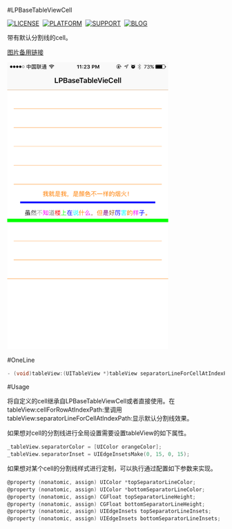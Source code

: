 #LPBaseTableViewCell

[![LICENSE](https://img.shields.io/badge/license-MIT-green.svg?style=flat)](https://raw.githubusercontent.com/xiaofei86/LPBaseTableViewCell/master/LICENSE)&nbsp;
[![PLATFORM](https://img.shields.io/cocoapods/p/LPBaseTableViewCell.svg?style=flat)](https://developer.apple.com/library/ios/navigation/)&nbsp;
[![SUPPORT](https://img.shields.io/badge/support-iOS%207%2B%20-blue.svg?style=flat)](https://en.wikipedia.org/wiki/IOS_7)&nbsp;
[![BLOG](https://img.shields.io/badge/blog-xuyafei.cn-orange.svg?style=flat)](http://xuyafei.cn)&nbsp;

带有默认分割线的cell。
	
[图片备用链接](http://c.picphotos.baidu.com/album/s%3D680%3Bq%3D90/sign=d9f52361cd8065387feaa71ba7e6d079/d50735fae6cd7b89d4b79cac082442a7d8330ec1.jpg)

<img src = "https://github.com/xiaofei86/LPBaseTableViewCell/raw/master/Images/2.png" width = 373>

#OneLine

```objective-c
- (void)tableView:(UITableView *)tableView separatorLineForCellAtIndexPath:(NSIndexPath *)indexPath;
```
	
#Usage

将自定义的cell继承自LPBaseTableViewCell或者直接使用。在tableView:cellForRowAtIndexPath:里调用tableView:separatorLineForCellAtIndexPath:显示默认分割线效果。

如果想对cell的分割线进行全局设置需要设置tableView的如下属性。

```objective-c
_tableView.separatorColor = [UIColor orangeColor];
_tableView.separatorInset = UIEdgeInsetsMake(0, 15, 0, 15);
```
    
如果想对某个cell的分割线样式进行定制，可以执行通过配置如下参数来实现。

```objective-c
@property (nonatomic, assign) UIColor *topSeparatorLineColor;
@property (nonatomic, assign) UIColor *bottomSeparatorLineColor;
@property (nonatomic, assign) CGFloat topSeparatorLineHeight;
@property (nonatomic, assign) CGFloat bottomSeparatorLineHeight;
@property (nonatomic, assign) UIEdgeInsets topSeparatorLineInsets;
@property (nonatomic, assign) UIEdgeInsets bottomSeparatorLineInsets;
```